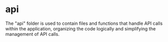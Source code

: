# api

The "api" folder is used to contain files and functions that handle API calls within the application, organizing the code logically and simplifying the management of API calls.
